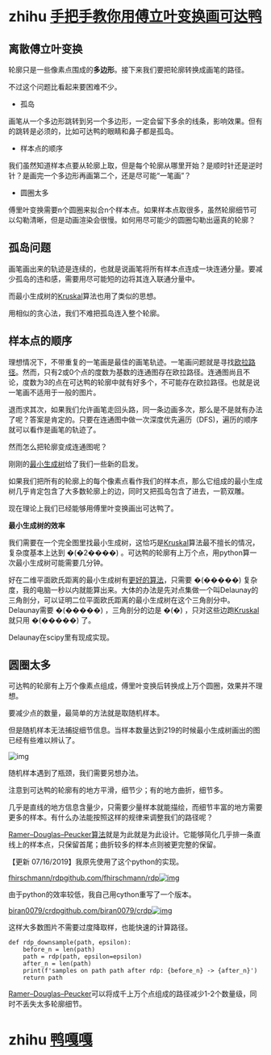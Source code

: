 # zhihu [手把手教你用傅立叶变换画可达鸭](https://zhuanlan.zhihu.com/p/72632360?utm_id=0)

## **离散傅立叶变换**





轮廓只是一些像素点围成的**多边形**。接下来我们要把轮廓转换成画笔的路径。

不过这个问题比看起来要困难不少。

- 孤岛

画笔从一个多边形跳转到另一个多边形，一定会留下多余的线条，影响效果。但有的跳转是必须的，比如可达鸭的眼睛和鼻子都是孤岛。

- 样本点的顺序

我们虽然知道样本点要从轮廓上取，但是每个轮廓从哪里开始？是顺时针还是逆时针？是画完一个多边形再画第二个，还是尽可能“一笔画”？

- 圆圈太多

傅里叶变换需要n个圆圈来拟合n个样本点。如果样本点取很多，虽然轮廓细节可以勾勒清晰，但是动画渲染会很慢。如何用尽可能少的圆圈勾勒出逼真的轮廓？



## 孤岛问题

画笔画出来的轨迹是连续的，也就是说画笔将所有样本点连成一块连通分量。要减少孤岛的违和感，需要用尽可能短的边将其连入联通分量中。

而最小生成树的[Kruskal](https://link.zhihu.com/?target=https%3A//en.wikipedia.org/wiki/Kruskal%27s_algorithm)算法也用了类似的思想。

用相似的贪心法，我们不难把孤岛连入整个轮廓。

## 样本点的顺序

理想情况下，不带重复的一笔画是最佳的画笔轨迹。一笔画问题就是寻找[欧拉路径](https://link.zhihu.com/?target=https%3A//zh.wikipedia.org/wiki/%E4%B8%80%E7%AC%94%E7%94%BB%E9%97%AE%E9%A2%98)。然而，只有2或0个点的度数为基数的连通图存在欧拉路径。连通图尚且不论，度数为3的点在可达鸭的轮廓中就有好多个，不可能存在欧拉路径。也就是说一笔画不适用于一般的图片。

退而求其次，如果我们允许画笔走回头路，同一条边画多次，那么是不是就有办法了呢？答案是肯定的。只要在连通图中做一次深度优先遍历（DFS)，遍历的顺序就可以看作是画笔的轨迹了。

然而怎么把轮廓变成连通图呢？

刚刚的[最小生成树](https://link.zhihu.com/?target=https%3A//en.wikipedia.org/wiki/Kruskal%27s_algorithm)给了我们一些新的启发。

如果我们把所有的轮廓上的每个像素点看作我们的样本点，那么它组成的最小生成树几乎肯定包含了大多数轮廓上的边，同时又把孤岛包含了进去，一箭双雕。

现在理论上我们已经能够用傅里叶变换画出可达鸭了。

**最小生成树的效率**

我们需要在一个完全图里找最小生成树，这恰巧是[Kruskal](https://link.zhihu.com/?target=https%3A//en.wikipedia.org/wiki/Kruskal%27s_algorithm)算法最不擅长的情况，复杂度基本上达到 �(�2����) 。可达鸭的轮廓有上万个点，用python算一次最小生成树可能需要几分钟。

好在二维平面欧氏距离的最小生成树有[更好的算法](https://link.zhihu.com/?target=https%3A//en.wikipedia.org/wiki/Euclidean_minimum_spanning_tree)，只需要 �(�����) 复杂度，我的电脑一秒以内就能算出来。大体的办法是先对点集做一个叫Delaunay的三角剖分，可以证明二位平面欧氏距离的最小生成树在这个三角剖分中。Delaunay需要 �(�����) ，三角剖分的边是 �(�) ，只对这些边跑[Kruskal](https://link.zhihu.com/?target=https%3A//en.wikipedia.org/wiki/Kruskal%27s_algorithm)就只用 �(�����) 了。

Delaunay在scipy里有现成实现。





## 圆圈太多

可达鸭的轮廓有上万个像素点组成，傅里叶变换后转换成上万个圆圈，效果并不理想。

要减少点的数量，最简单的方法就是取随机样本。

但是随机样本无法捕捉细节信息。当样本数量达到219的时候最小生成树画出的图已经有些难以辨认了。

![img](https://pic4.zhimg.com/80/v2-659d1683731db8aeba477ddb8316baa3_1440w.webp)

随机样本遇到了瓶颈，我们需要另想办法。

注意到可达鸭的轮廓有的地方平滑，细节少；有的地方曲折，细节多。

几乎是直线的地方信息含量少，只需要少量样本就能描绘，而细节丰富的地方需要更多的样本。有什么办法能按照这样的规律来调整我们的路径呢？

[Ramer–Douglas–Peucker算法](https://link.zhihu.com/?target=https%3A//en.wikipedia.org/wiki/Ramer%E2%80%93Douglas%E2%80%93Peucker_algorithm)就是为此就是为此设计。它能够简化几乎排一条直线上的样本点，只保留首尾；曲折较多的样本点则被更完整的保留。

【更新 07/16/2019】我原先使用了这个python的实现。

[fhirschmann/rdpgithub.com/fhirschmann/rdp![img](https://pic2.zhimg.com/v2-d613306a32b1f82456a81d1754badcf9_ipico.jpg)](https://link.zhihu.com/?target=https%3A//github.com/fhirschmann/rdp)

由于python的效率较低，我自己用cython重写了一个版本。

[biran0079/crdpgithub.com/biran0079/crdp![img](https://pic1.zhimg.com/v2-d23882456a47a9273248bf4969662d48_ipico.jpg)](https://link.zhihu.com/?target=https%3A//github.com/biran0079/crdp)

这样大多数图片不需要过度降取样，也能快速的计算路径。

```text
def rdp_downsample(path, epsilon):
    before_n = len(path)
    path = rdp(path, epsilon=epsilon)
    after_n = len(path)
    print(f'samples on path path after rdp: {before_n} -> {after_n}')
    return path
```

[Ramer–Douglas–Peucker](https://link.zhihu.com/?target=https%3A//en.wikipedia.org/wiki/Ramer%E2%80%93Douglas%E2%80%93Peucker_algorithm)可以将成千上万个点组成的路径减少1-2个数量级，同时不丢失太多轮廓细节。





# zhihu [鸭嘎嘎](https://www.zhihu.com/people/bi-ran-4)